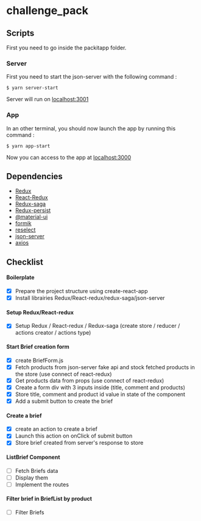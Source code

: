 # challenge_pack

## Scripts

First you need to go inside the packitapp folder.

### Server
First you need to start the json-server with the following command :
```console
$ yarn server-start
```
Server will run on [localhost:3001](http://localhost:3001)
### App
In an other terminal, you should now launch the app by running this command :
```console
$ yarn app-start
```
Now you can access to the app at [localhost:3000](http://localhost:3000)

## Dependencies
- [Redux](https://redux.js.org/)
- [React-Redux](https://github.com/reduxjs/react-redux)
- [Redux-saga](https://redux-saga.js.org/)
- [Redux-persist](https://github.com/rt2zz/redux-persist)
- [@material-ui](https://material-ui.com/)
- [formik](https://formik.org/)
- [reselect](https://github.com/reduxjs/reselect)
- [json-server](https://github.com/typicode/json-server)
- [axios](https://github.com/axios/axios)

## Checklist

#### Boilerplate
- [x] Prepare the project structure using create-react-app
- [x] Install librairies Redux/React-redux/redux-saga/json-server

#### Setup Redux/React-redux
- [x] Setup Redux / React-redux / Redux-saga (create store / reducer / actions creator / actions type)

#### Start Brief creation form
- [x] create BriefForm.js
- [x] Fetch products from json-server fake api and stock fetched products in the store (use connect of react-redux)
- [x] Get products data from props (use connect of react-redux)
- [x] Create a form div with 3 inputs inside (title, comment and products)
- [x] Store title, comment and product id value in state of the component
- [x] Add a submit button to create the brief

#### Create a brief
- [x] create an action to create a brief
- [x] Launch this action on onClick of submit button
- [x] Store brief created from server's response to store

#### ListBrief Component
- [ ] Fetch Briefs data
- [ ] Display them
- [ ] Implement the routes

#### Filter brief in BriefList by product
- [ ] Filter Briefs